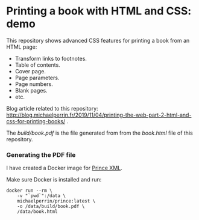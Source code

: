 Printing a book with HTML and CSS: demo
=======================================

This repository shows advanced CSS features for printing a book from an HTML page:

- Transform links to footnotes.
- Table of contents.
- Cover page.
- Page parameters.
- Page numbers.
- Blank pages.
- etc.

Blog article related to this repository: http://blog.michaelperrin.fr/2019/11/04/printing-the-web-part-2-html-and-css-for-printing-books/ .

The *build/book.pdf* is the file generated from from the *book.html* file of this repository.

### Generating the PDF file

I have created a Docker image for [Prince XML](https://www.princexml.com/).

Make sure Docker is installed and run:

    docker run --rm \
        -v "`pwd`":/data \
        michaelperrin/prince:latest \
        -o /data/build/book.pdf \
        /data/book.html
